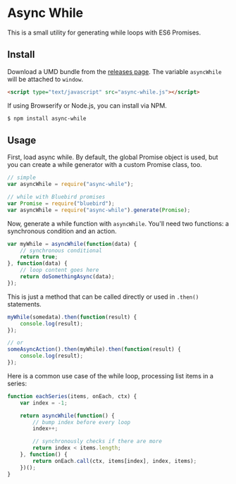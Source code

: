 # Async While

This is a small utility for generating while loops with ES6 Promises.

## Install

Download a UMD bundle from the [releases page](). The variable `asyncWhile` will be attached to `window`.

```html
<script type="text/javascript" src="async-while.js"></script>
```

If using Browserify or Node.js, you can install via NPM.

```sh
$ npm install async-while
```

## Usage

First, load async while. By default, the global Promise object is used, but you can create a while generator with a custom Promise class, too.

```js
// simple
var asyncWhile = require("async-while");

// while with Bluebird promises
var Promise = require("bluebird");
var asyncWhile = require("async-while").generate(Promise);
```

Now, generate a while function with `asyncWhile`. You'll need two functions: a synchronous condition and an action.

```js
var myWhile = asyncWhile(function(data) {
	// synchronous conditional
	return true;
}, function(data) {
	// loop content goes here
	return doSomethingAsync(data);
});
```

This is just a method that can be called directly or used in `.then()` statements.

```js
myWhile(somedata).then(function(result) {
	console.log(result);
});

// or
someAsyncAction().then(myWhile).then(function(result) {
	console.log(result);
});
```

Here is a common use case of the while loop, processing list items in a series:

```js
function eachSeries(items, onEach, ctx) {
	var index = -1;

	return asyncWhile(function() {
		// bump index before every loop
		index++;

		// synchronously checks if there are more
		return index < items.length;
	}, function() {
		return onEach.call(ctx, items[index], index, items);
	})();
}
```
